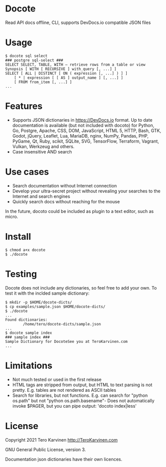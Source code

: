 # Docote

Read API docs offline, CLI, supports DevDocs.io compatible JSON files

# Usage

	$ docote sql select
	### postgre sql-select ###
	SELECT SELECT, TABLE, WITH — retrieve rows from a table or view   Synopsis [ WITH [ RECURSIVE ] with_query [, ...] ]
	SELECT [ ALL | DISTINCT [ ON ( expression [, ...] ) ] ]
	    [ * | expression [ [ AS ] output_name ] [, ...] ]
	    [ FROM from_item [, ...] ]
	...

# Features

- Supports JSON dictionaries in https://DevDocs.io format. Up to date documentation is available (but not included with docoto) for Python, Go, Postgre, Apache, CSS, DOM, JavaScript, HTML 5, HTTP, Bash, GTK, Godot, jQuery, Leaflet, Lua, MariaDB, nginx, NumPy, Pandas, PHP, PyGame, Qt, Ruby, scikit, SQLite, SVG, TensorFlow, Terraform, Vagrant, Vulkan, Werkzeug and others. 
- Case insensitive AND search

# Use cases

- Search documentation without Internet connection
- Develop your ultra-secret project without revealing your searches to the Internet and search engines
- Quickly search docs without reaching for the mouse

In the future, docoto could be included as plugin to a text editor, such as micro. 

# Install

	$ chmod a+x docote
	$ ./docote

# Testing

Docote does not include any dictionaries, so feel free to add your own. To test it with the inclded sample dictionary:

	$ mkdir -p $HOME/docote-dicts/
	$ cp examples/sample.json $HOME/docote-dicts/
	$ ./docote
	...
	Found dictionaries:
	        /home/tero/docote-dicts/sample.json
	...
	$ docote sample index
	### sample index ###
	Sample Dictionary for DocoteSee you at TeroKarvinen.com
	...

# Limitations

- Not much tested or used in the first release
- HTML tags are stripped from output, but HTML to text parsing is not pretty. E.g. tables are not rendered as ASCII tables
- Search for libraries, but not functions. E.g. can search for "python os.path" but not "python os.path.basename"- Does not automatically invoke $PAGER, but you can pipe output: 'docoto index|less'

# License

Copyright 2021 Tero Karvinen http://TeroKarvinen.com

GNU General Public License, version 3. 

Documentation json dictionaries have their own licences. 
